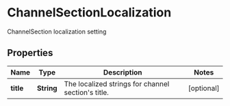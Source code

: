 

# ChannelSectionLocalization

ChannelSection localization setting

## Properties

Name | Type | Description | Notes
------------ | ------------- | ------------- | -------------
**title** | **String** | The localized strings for channel section&#39;s title. |  [optional]



